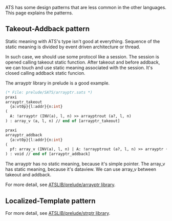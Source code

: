 ATS has some design patterns that are less common in the other languages.
This page explains the patterns.

## Takeout-Addback pattern

Static meaning with ATS's type isn't good at everything.
Sequence of the static meaning is divided by event driven architecture or thread.

In such case, we should use some protocol like a session.
The session is opened calling takeout static function.
After takeout and before addback, we can touch and use static meaning associated with the session.
It's closed calling addback static funcion.

The arrayptr library in prelude is a good example.

```ocaml
(* File: prelude/SATS/arrayptr.sats *)
praxi
arrayptr_takeout
  {a:vt0p}{l:addr}{n:int}
(
  A: !arrayptr (INV(a), l, n) >> arrayptrout (a?, l, n)
) : array_v (a, l, n) // end of [arrayptr_takeout]

praxi
arrayptr_addback
  {a:vt0p}{l:addr}{n:int}
(
  pf: array_v (INV(a), l, n) | A: !arrayptrout (a?, l, n) >> arrayptr (a, l, n)
) : void // end of [arrayptr_addback]
```

The arrayptr has no static meaning, because it's simple pointer.
The array_v has static meaning, because it's dataview.
We can use array_v between takeout and addback.

For more detail, see
[ATSLIB/prelude/arrayptr library](http://www.ats-lang.org/LIBRARY/prelude/SATS/DOCUGEN/HTML/arrayptr.html#arrayptr_takeout).

## Localized-Template pattern

For more detail, see
[ATSLIB/prelude/strptr library](http://www.ats-lang.org/LIBRARY/prelude/SATS/DOCUGEN/HTML/strptr.html#strnptr_foreach).